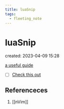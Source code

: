 ```yaml
---
title: luaSnip
tags:
  - fleeting_note
---
```


# luaSnip
created: 2023-04-09 15:28

[a useful guide](https://www.ejmastnak.com/tutorials/vim-latex/luasnip/#hello-world)
- [ ] [Check this out](https://ejmastnak.com/tutorials/vim-latex/luasnip/#advanced-nodes)

## Referenceces
1. [[nVim]]